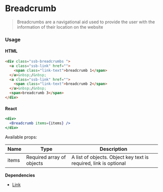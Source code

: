 Breadcrumb
========

> Breadcrumbs are a navigational aid used to provide the user with the information of their location on the website
### Usage


#### HTML

```html
<div class="ssb-breadcrumbs ">
  <a class="ssb-link" href="">
    <span class="link-text">breadcrumb 1</span>
  </a>&nbsp;/&nbsp;
  <a class="ssb-link" href="">
    <span class="link-text">breadcrumb 2</span>
  </a>&nbsp;/&nbsp;
  <span>breadcrumb 3</span>
</div>
```

#### React

```jsx harmony
<div>
  <Breadcrumb items={items} />
</div>
```

Available props:

| Name       | Type           | Description  |
| ---------- | ------------- | ----- |
| items   | Required array of objects | 	A list of objects. Object key text is required, link is optional|

__Dependencies__
 - [Link](../Link)
